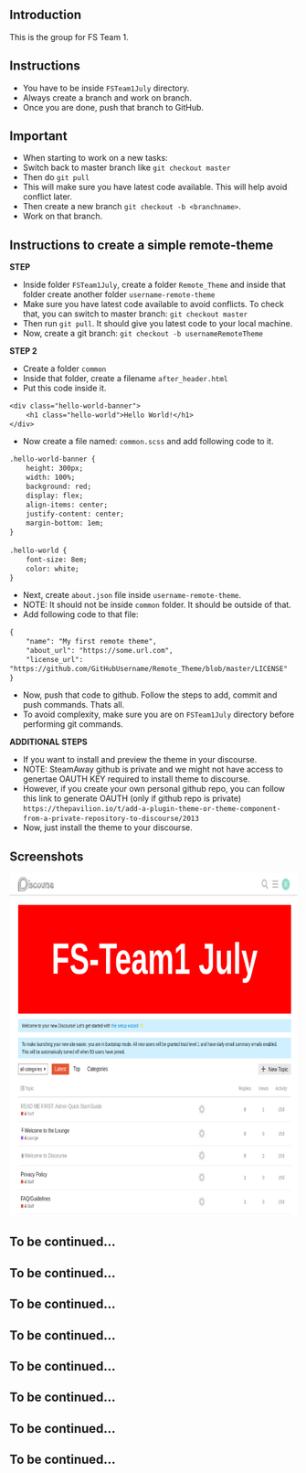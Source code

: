 ## Introduction
This is the group for FS Team 1.

## Instructions
- You have to be inside `FSTeam1July` directory.
- Always create a branch and work on branch.
- Once you are done, push that branch to GitHub.

## Important
- When starting to work on a new tasks:
- Switch back to master branch like `git checkout master`
- Then do `git pull`
- This will make sure you have latest code available. This will help avoid conflict later.
- Then create a new branch `git checkout -b <branchname>`.
- Work on that branch.


## Instructions to create a simple remote-theme

**STEP**

- Inside folder `FSTeam1July`, create a folder `Remote_Theme` and inside that folder create another folder `username-remote-theme`
- Make sure you have latest code available to avoid conflicts. To check that, you can switch to master branch: `git checkout master`
- Then run `git pull`. It should give you latest code to your local machine.
- Now, create a git branch: `git checkout -b usernameRemoteTheme`

**STEP 2**

- Create a folder `common`
- Inside that folder, create a filename `after_header.html`
- Put this code inside it.

```
<div class="hello-world-banner">
    <h1 class="hello-world">Hello World!</h1>
</div>
```
- Now create a file named: `common.scss` and add following code to it.

```
.hello-world-banner {
    height: 300px;
    width: 100%;
    background: red;
    display: flex;
    align-items: center;
    justify-content: center;
    margin-bottom: 1em;
}

.hello-world {
    font-size: 8em;
    color: white;
}
```

- Next, create `about.json` file inside `username-remote-theme`.
- NOTE: It should not be inside `common` folder. It should be outside of that.
- Add following code to that file:

```
{
    "name": "My first remote theme",
    "about_url": "https://some.url.com",
    "license_url": "https://github.com/GitHubUsername/Remote_Theme/blob/master/LICENSE"
}
```
- Now, push that code to github. Follow the steps to add, commit and push commands. Thats all.
- To avoid complexity, make sure you are on `FSTeam1July` directory before performing git commands.

**ADDITIONAL STEPS**
- If you want to install and preview the theme in your discourse.
- NOTE: SteamAway github is private and we might not have access to genertae OAUTH KEY required to install theme to discourse.
- However, if you create your own personal github repo, you can follow this link to generate OAUTH (only if github repo is private)
`https://thepavilion.io/t/add-a-plugin-theme-or-theme-component-from-a-private-repository-to-discourse/2013`
- Now, just install the theme to your discourse.

## Screenshots
<img src="screenshots/Hello_World_Theme.PNG" height="600">

## To be continued...
## To be continued...
## To be continued...
## To be continued...
## To be continued...
## To be continued...
## To be continued...
## To be continued...